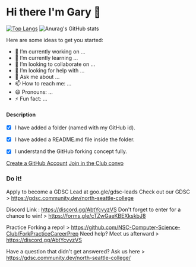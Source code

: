 # Hi there I'm Gary 👋

[![Top Langs](https://github-readme-stats.vercel.app/api/top-langs/?username=theGaryLarson&hide=html,css)](https://github.com/anuraghazra/github-readme-stats)
![Anurag's GitHub stats](https://github-readme-stats.vercel.app/api?username=theGaryLarson&show_icons=true&theme=radical)

Here are some ideas to get you started:

- 🔭 I’m currently working on ...
- 🌱 I’m currently learning ...
- 👯 I’m looking to collaborate on ...
- 🤔 I’m looking for help with ...
- 💬 Ask me about ...
- 📫 How to reach me: ...
- 😄 Pronouns: ...
- ⚡ Fun fact: ...

#### Description
- [X] I have added a folder (named with my GitHub id).
- [X] I have added a README.md file inside the folder.
- [x] I understand the GitHub forking concept fully.


[Create a GitHub Account](https://github.com)
[Join in the Club convo](https://discord.gg/AbtYcvyzVS)

### Do it!
Apply to become a GDSC Lead at goo.gle/gdsc-leads
Check out our GDSC > https://gdsc.community.dev/north-seattle-college


Discord Link : https://discord.gg/AbtYcvyzVS
Don't forget to enter for a chance to win! > https://forms.gle/cTZwGaeKBEXkskbJ8

Practice Forking a repo! > https://github.com/NSC-Computer-Science-Club/ForkPracticeCareerPrep
Need help? Meet us afterward > https://discord.gg/AbtYcvyzVS

Have a question that didn't get answered? Ask us here > https://gdsc.community.dev/north-seattle-college/

